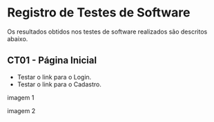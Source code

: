 # Registro de Testes de Software

Os resultados obtidos nos testes de software realizados são descritos abaixo.

## CT01 - Página Inicial

- Testar o link para o Login.
- Testar o link para o Cadastro.

imagem 1

imagem 2

